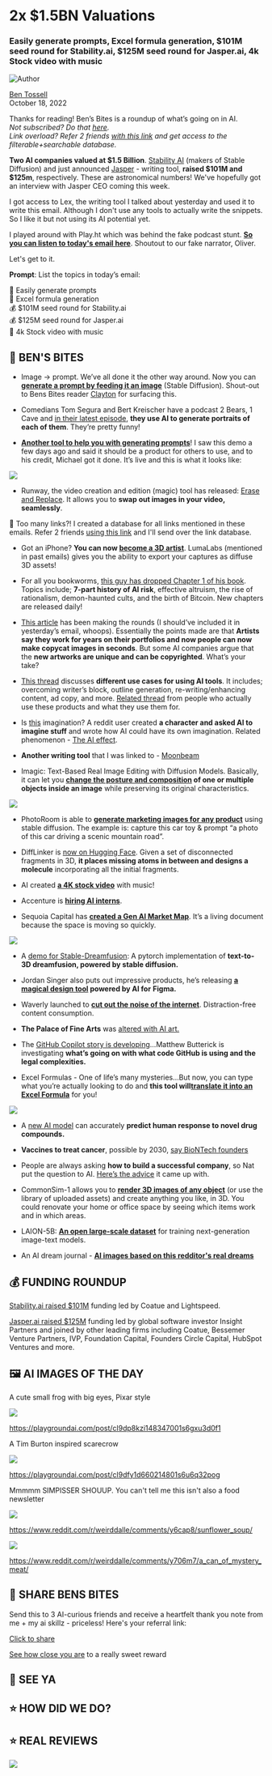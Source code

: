 # 2x $1.5BN Valuations

### Easily generate prompts, Excel formula generation, $101M seed round for Stability.ai, $125M seed round for Jasper.ai, 4k Stock video with music

![Author](https://media.beehiiv.com/cdn-cgi/image/fit=scale-down,format=auto,onerror=redirect,quality=80/uploads/user/profile_picture/fc858b4d-39e3-4be1-abf4-2b55504e21a2/thumb_uJ4UYake_400x400.jpg)

[Ben Tossell](https://www.twitter.com/bentossell)\
October 18, 2022

Thanks for reading! Ben’s Bites is a roundup of what’s going on in AI.\
*Not subscribed? Do that [here](https://magic.beehiiv.com/v1/447f6e60-e36a-4642-b6f8-46beb19045ec?email={{email}}\&utm_source=top-of-email).\
Link overload? Refer 2 friends [with this link](https://www.bensbites.co/subscribe?ref=PLACEHOLDER) and get access to the filterable+searchable database.*

**Two AI companies valued at $1.5 Billion**. [Stability AI](https://twitter.com/erinkwoo/status/1582234609592328192) (makers of Stable Diffusion) and just announced [Jasper](https://twitter.com/DaveRogenmoser/status/1582362508362280960) - writing tool, **raised $101M and $125m**, respectively. These are astronomical numbers! We've hopefully got an interview with Jasper CEO coming this week.

I got access to Lex, the writing tool I talked about yesterday and used it to write this email. Although I don't use any tools to actually write the snippets. So I like it but not using its AI potential yet.

I played around with Play.ht which was behind the fake podcast stunt. **[So you can listen to today's email here](https://play.ht/articles/a2d95f50-830b-4ec3-a41d-ea742a49c82b)**. Shoutout to our fake narrator, Oliver.

Let's get to it.

**Prompt**: List the topics in today’s email:

📝 Easily generate prompts\
🔢 Excel formula generation\
💰 $101M seed round for Stability.ai\
💰 $125M seed round for Jasper.ai\
🎥 4k Stock video with music

## **🫦 BEN'S BITES**

- Image → prompt. We’ve all done it the other way around. Now you can [**generate a prompt by feeding it an image**](https://twitter.com/QasimMunye/status/1581784155528232960) (Stable Diffusion). Shout-out to Bens Bites reader [Clayton](https://twitter.com/ClaytonFarr) for surfacing this.

- Comedians Tom Segura and Bert Kreischer have a podcast 2 Bears, 1 Cave and [in their latest episode](https://youtu.be/S_RppOOnfeI?t=1452), **they use AI to generate portraits of each of them**. They’re pretty funny!

- [**Another tool to help you with generating prompts**](https://twitter.com/MichaelStivala/status/1581999889700962304)! I saw this demo a few days ago and said it should be a product for others to use, and to his credit, Michael got it done. It’s live and this is what it looks like:

![](https://media.beehiiv.com/cdn-cgi/image/fit=scale-down,format=auto,onerror=redirect,quality=80/uploads/asset/file/f8106112-dd98-43d9-be14-f333ab8793be/ad543da5-8c02-48fc-a258-febb45614d02-RackMultipart20221018-4-8l0fc5.png)

- Runway, the video creation and edition (magic) tool has released: [Erase and Replace](https://twitter.com/runwayml/status/1581996497952206849). It allows you to **swap out images in your video, seamlessly**.

👋 Too many links?! I created a database for all links mentioned in these emails. Refer 2 friends [using this link](https://www.bensbites.co/subscribe?ref=PLACEHOLDER) and I'll send over the link database.

- Got an iPhone? **You can now [become a 3D artist](https://twitter.com/LumaLabsAI/status/1582052095124856832)**. LumaLabs (mentioned in past emails) gives you the ability to export your captures as diffuse 3D assets!

- For all you bookworms, [this guy has dropped Chapter 1 of his book](https://twitter.com/rezendi/status/1582036983131803653). Topics include; **7-part history of AI risk**, effective altruism, the rise of rationalism, demon-haunted cults, and the birth of Bitcoin. New chapters are released daily!

- [This article](https://www.businessinsider.com/ai-image-generators-artists-copying-style-thousands-images-2022-10?r=US\&IR=T) has been making the rounds (I should’ve included it in yesterday’s email, whoops). Essentially the points made are that **Artists say they work for years on their portfolios and now people can now make copycat images in seconds**. But some AI companies argue that the **new artworks are unique and can be copyrighted**. What’s your take?

- [This thread](https://twitter.com/clemnt/status/1582031407932899328) discusses **different use cases for using AI tools**. It includes; overcoming writer’s block, outline generation, re-writing/enhancing content, ad copy, and more. [Related thread](https://twitter.com/lkr/status/1579945483514286080) from people who actually use these products and what they use them for.

- Is [this](https://www.reddit.com/r/singularity/comments/y6eth3/is_this_imagination/) imagination? A reddit user created **a character and asked AI to imagine stuff** and wrote how AI could have its own imagination. Related phenomenon - [The AI effect](https://en.wikipedia.org/wiki/AI_effect).

- **Another writing tool** that I was linked to - [Moonbeam](https://www.gomoonbeam.com/)

- Imagic: Text-Based Real Image Editing with Diffusion Models. Basically, it can let you **[change the posture and composition](https://twitter.com/_akhaliq/status/1582175757153230849) of one or multiple objects inside an image** while preserving its original characteristics.

![](https://media.beehiiv.com/cdn-cgi/image/fit=scale-down,format=auto,onerror=redirect,quality=80/uploads/asset/file/c57a44b8-c2cb-4810-ac17-02fdaca8678f/Screenshot_2022-10-18_at_12.38.33.png)

- PhotoRoom is able to [**generate marketing images for any product**](https://twitter.com/matthieurouif/status/1581969062271520768) using stable diffusion. The example is: capture this car toy & prompt “a photo of this car driving a scenic mountain road”.

- DiffLinker is [now on Hugging Face](https://twitter.com/ilvailvail/status/1581999299910864898). Given a set of disconnected fragments in 3D, **it places missing atoms in between and designs a molecule** incorporating all the initial fragments.

- AI created [**a 4K stock video**](https://twitter.com/mcreed/status/1582031033146363904) with music!

- Accenture is [**hiring AI interns**](https://twitter.com/manaswisaha/status/1581786589214126081).

- Sequoia Capital has [**created a Gen AI Market Map**](https://twitter.com/sonyatweetybird/status/1582040028015837187). It’s a living document because the space is moving so quickly.

![](https://media.beehiiv.com/cdn-cgi/image/fit=scale-down,format=auto,onerror=redirect,quality=80/uploads/asset/file/b508d4f1-0401-4402-872a-e88f08ef090d/FfSHb8LUAAAapPE.png)

- A [demo for Stable-Dreamfusion](https://twitter.com/_akhaliq/status/1582036164889878529): A pytorch implementation of **text-to-3D dreamfusion, powered by stable diffusion.**

- Jordan Singer also puts out impressive products, he’s releasing **[a magical design tool](https://twitter.com/jsngr/status/1582046232377032711) powered by AI for** **Figma.**

- Waverly launched to [**cut out the noise of the internet**](https://twitter.com/PhilBeaudoin/status/1581969484285644801). Distraction-free content consumption.

- **The Palace of Fine Arts** was [altered with AI art.](https://twitter.com/bilawalsidhu/status/1582037837532143619)

- The [GitHub Copilot story is developing](https://githubcopilotinvestigation.com/)…Matthew Butterick is investigating **what’s going on with what code GitHub is using and the legal complexities.**

- Excel Formulas - One of life’s many mysteries…But now, you can type what you’re actually looking to do and **this tool will**[**translate it into an Excel Formula**](https://twitter.com/stepanhlinka/status/1581623281853075458) for you!

![](https://media.beehiiv.com/cdn-cgi/image/fit=scale-down,format=auto,onerror=redirect,quality=80/uploads/asset/file/f954ea9f-11d0-45cf-ad25-fd6348f13564/5ad35776-38b8-45a3-8013-6ba3862804e6-RackMultipart20221018-4-n9qurv.jpeg)

- A [new AI model](https://phys.org/news/2022-10-ai-accurately-human-response-drug.html) can accurately **predict human response to novel drug compounds.**

- **Vaccines to treat cancer**, possible by 2030, [say BioNTech founders](https://www.theguardian.com/society/2022/oct/16/vaccines-to-treat-cancer-possible-by-2030-say-biontech-founders)

- People are always asking **how to build a successful company**, so Nat put the question to AI. [Here’s the advice](https://twitter.com/nateliason/status/1582049301051473932) it came up with.

- CommonSim-1 allows you to [**render 3D images of any object**](https://twitter.com/CSM_ai/status/1582115354699964416) (or use the library of uploaded assets) and create anything you like, in 3D. You could renovate your home or office space by seeing which items work and in which areas.

- LAION-5B: [**An open large-scale dataset**](https://twitter.com/arankomatsuzaki/status/1582178481554616320) for training next-generation image-text models.

- An AI dream journal - **[AI images based on this redditor's real dreams](https://www.reddit.com/r/ArtificialInteligence/comments/y6hu6f/my_ai_dream_journal_ai_images_based_on_my_real/)**

## **💰 FUNDING ROUNDUP**

[Stability.ai raised $101M](https://techcrunch.com/2022/10/17/stability-ai-the-startup-behind-stable-diffusion-raises-101m/) funding led by Coatue and Lightspeed.

[Jasper.ai raised $125M](https://www.jasper.ai/blog/2022-customer-letter) funding led by global software investor Insight Partners and joined by other leading firms including Coatue, Bessemer Venture Partners, IVP, Foundation Capital, Founders Circle Capital, HubSpot Ventures and more.

## **🖼 AI IMAGES OF THE DAY**

A cute small frog with big eyes, Pixar style

![](https://media.beehiiv.com/cdn-cgi/image/fit=scale-down,format=auto,onerror=redirect,quality=80/uploads/asset/file/d4e32134-829b-4599-8245-d642912a6bd7/0e3d0502c2ee4380a189c53b48bdb774.jpeg)

<https://playgroundai.com/post/cl9dp8kzi148347001s6gxu3d0f1>

A Tim Burton inspired scarecrow

![](https://media.beehiiv.com/cdn-cgi/image/fit=scale-down,format=auto,onerror=redirect,quality=80/uploads/asset/file/6e545fd2-a979-4166-98fc-cf780e8e56b8/e7eb5f3d61df44efbe5e4e8ef9cf6884.jpeg)

<https://playgroundai.com/post/cl9dfy1d660214801s6u6q32pog>

Mmmmm SIMPISSER SHOUUP. You can't tell me this isn't also a food newsletter

![](https://media.beehiiv.com/cdn-cgi/image/fit=scale-down,format=auto,onerror=redirect,quality=80/uploads/asset/file/9af42dfe-3fef-4d35-91a1-f18b7f008106/abidcwl1jdu91.jpeg)

<https://www.reddit.com/r/weirddalle/comments/y6cap8/sunflower_soup/>

![](https://media.beehiiv.com/cdn-cgi/image/fit=scale-down,format=auto,onerror=redirect,quality=80/uploads/asset/file/9f18530e-4b98-4610-a2bb-1b2956b46792/qznzlm4wpiu91.jpeg)

<https://www.reddit.com/r/weirddalle/comments/y706m7/a_can_of_mystery_meat/>

## **🤗 SHARE BENS BITES**

Send this to 3 AI-curious friends and receive a heartfelt thank you note from me + my ai skillz - priceless! Here's your referral link:

[Click to share](https://www.bensbites.co/subscribe?ref=PLACEHOLDER)

[See how close you are](https://www.bensbites.co/subscribe/PLACEHOLDER/referrals) to a really sweet reward

## **👋 SEE YA**

## **⭐️ HOW DID WE DO?**

## **⭐️ REAL** REVIEWS

![](https://media.beehiiv.com/cdn-cgi/image/fit=scale-down,format=auto,onerror=redirect,quality=80/uploads/asset/file/52d98705-b72e-4386-94c0-a015d7611fc8/Screenshot_2022-10-12_at_20.46.07.png)
